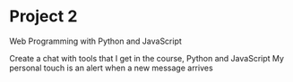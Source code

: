 # Project 2

Web Programming with Python and JavaScript

Create a chat with tools that I get in the course, Python and JavaScript
My personal touch is an alert when a new message arrives 
